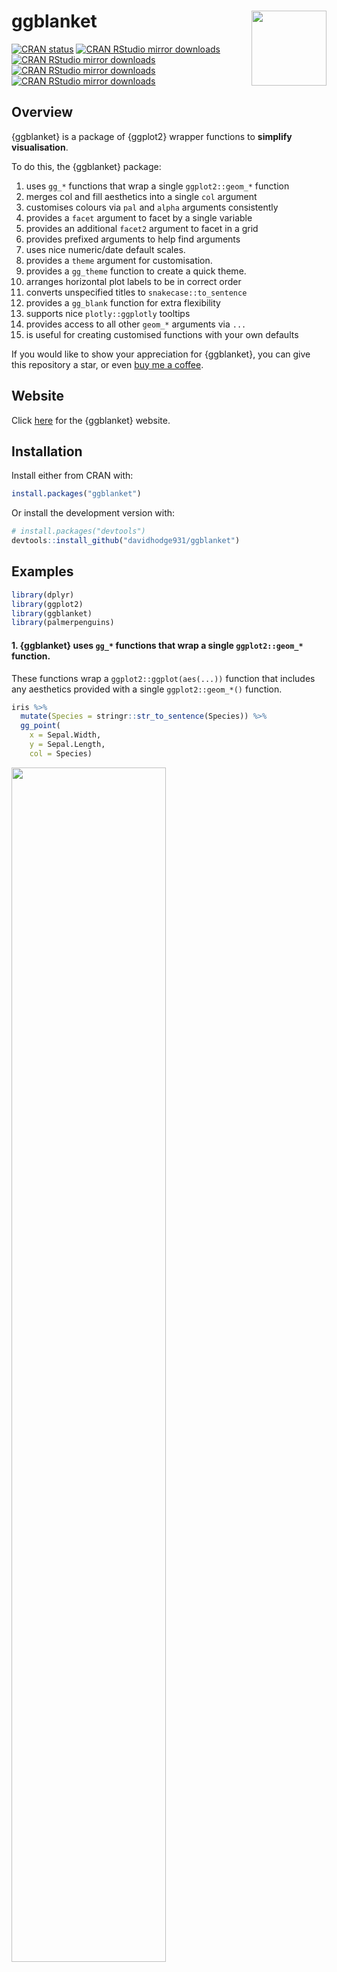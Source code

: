 
<!-- README.md is generated from README.Rmd. Please edit that file -->

# ggblanket <img src="man/figures/logo.png" align="right" width="120" />

<!-- badges: start -->

[![CRAN
status](https://www.r-pkg.org/badges/version/ggblanket)](https://CRAN.R-project.org/package=ggblanket)
[![CRAN RStudio mirror
downloads](https://cranlogs.r-pkg.org/badges/grand-total/ggblanket?color=lightgrey)](https://r-pkg.org/pkg/ggblanket)
[![CRAN RStudio mirror
downloads](https://cranlogs.r-pkg.org/badges/last-month/ggblanket?color=lightgrey)](https://r-pkg.org/pkg/ggblanket)
[![CRAN RStudio mirror
downloads](https://cranlogs.r-pkg.org/badges/last-week/ggblanket?color=lightgrey)](https://r-pkg.org/pkg/ggblanket)
[![CRAN RStudio mirror
downloads](https://cranlogs.r-pkg.org/badges/last-day/ggblanket?color=lightgrey)](https://r-pkg.org/pkg/ggblanket)
<!-- badges: end -->

## Overview

{ggblanket} is a package of {ggplot2} wrapper functions to **simplify
visualisation**.

To do this, the {ggblanket} package:

1.  uses `gg_*` functions that wrap a single `ggplot2::geom_*` function
2.  merges col and fill aesthetics into a single `col` argument
3.  customises colours via `pal` and `alpha` arguments consistently
4.  provides a `facet` argument to facet by a single variable
5.  provides an additional `facet2` argument to facet in a grid
6.  provides prefixed arguments to help find arguments
7.  uses nice numeric/date default scales.
8.  provides a `theme` argument for customisation.
9.  provides a `gg_theme` function to create a quick theme.
10. arranges horizontal plot labels to be in correct order
11. converts unspecified titles to `snakecase::to_sentence`
12. provides a `gg_blank` function for extra flexibility
13. supports nice `plotly::ggplotly` tooltips
14. provides access to all other `geom_*` arguments via `...`
15. is useful for creating customised functions with your own defaults

If you would like to show your appreciation for {ggblanket}, you can
give this repository a star, or even
<a href="https://www.buymeacoffee.com/davidhodge931" target="_blank">buy
me a coffee</a>.

## Website

Click [here](https://davidhodge931.github.io/ggblanket/) for the
{ggblanket} website.

## Installation

Install either from CRAN with:

``` r
install.packages("ggblanket")
```

Or install the development version with:

``` r
# install.packages("devtools")
devtools::install_github("davidhodge931/ggblanket")
```

## Examples

``` r
library(dplyr)
library(ggplot2)
library(ggblanket)
library(palmerpenguins)
```

#### 1. {ggblanket} uses `gg_*` functions that wrap a single `ggplot2::geom_*` function.

These functions wrap a `ggplot2::ggplot(aes(...))` function that
includes any aesthetics provided with a single `ggplot2::geom_*()`
function.

``` r
iris %>%
  mutate(Species = stringr::str_to_sentence(Species)) %>% 
  gg_point(
    x = Sepal.Width, 
    y = Sepal.Length, 
    col = Species)
```

<img src="man/figures/README-unnamed-chunk-3-1.png" width="70%" />

#### 2. {ggblanket} merges col and fill aesthetics into a single `col` argument.

There is no `fill` concept in {ggblanket}. Instead, `col` relates to
both the `col` and `fill` concepts of {ggplot2}. A message is provided
to users in the console to remind them of this.

``` r
penguins %>% 
  gg_histogram(
    x = body_mass_g, 
    col = species) 
```

<img src="man/figures/README-unnamed-chunk-4-1.png" width="70%" />

#### 3. {ggblanket} customises colours via `pal` and `alpha` arguments consistently.

These arguments work in the same way regardless of whether a `col`
variable is specified or not. This is therefore one less thing for users
to remember.

``` r
penguins %>% 
  mutate(sex = stringr::str_to_sentence(sex)) %>% 
  group_by(species, sex) %>% 
  summarise(body_mass_g = mean(body_mass_g, na.rm = TRUE)) %>% 
  gg_col(
    x = species, 
    y = body_mass_g, 
    col = sex, 
    position = position_dodge2(preserve = "single"),
    pal = c("#1B9E77", "#9E361B"))
```

<img src="man/figures/README-unnamed-chunk-5-1.png" width="70%" />

#### 4. {ggblanket} provides a `facet` argument to facet by a single variable.

Facetting is treated as if it is an aesthetic, where the users just
provide an unquoted variable to facet by. A message is provided to users
in the console to remind them of this.

``` r
penguins %>% 
  tidyr::drop_na(sex) %>%
  mutate(sex = stringr::str_to_sentence(sex)) %>% 
  gg_violin(
    x = sex, 
    y = body_mass_g, 
    facet = species, 
    y_include = 0, 
    y_breaks = scales::breaks_width(1000),
    pal = "#1B9E77")
```

<img src="man/figures/README-unnamed-chunk-6-1.png" width="70%" />

#### 5. {ggblanket} provides an additional `facet2` argument to facet in a grid.

If only `facet` is provided, the `gg_*` function under the hood uses
`ggplot2::facet_wrap` to wrap by that variable.

However, if `facet2` is also provided, then the gg\_\* function uses
`ggplot2::facet_grid` to facet in grid of `facet` by `facet2`.

``` r
penguins %>% 
  tidyr::drop_na(sex) %>% 
  mutate(sex = stringr::str_to_sentence(sex)) %>% 
  gg_point(
    x = bill_length_mm, 
    y = body_mass_g,
    col = sex,
    facet = species,
    facet2 = sex, 
    y_breaks = scales::breaks_width(1500), 
    size = 1)
```

<img src="man/figures/README-unnamed-chunk-7-1.png" width="70%" />

#### 6. {ggblanket} provides prefixed arguments for customisation.

This is designed to work with the Rstudio autocomplete to help you find
the adjustment you need. Press the tab key after typing `x_`,`y_`,
`col_` or `facet_` to access this. Then use arrow keys, and press tab
again to select.

In general, arguments follow the prefix with the argument name that they
relate to in the `ggplot2` function (e.g. `scale_*_continuous`,
`facet_wrap` or `facet_grid`).

Available arguments are:

-   `*_breaks`: Adjust the breaks of an axis
-   `*_expand`: Adjust the padding beyond the limits
-   `*_include`: Include a value within a scale
-   `*_labels`: Adjust the labels on the breaks
-   `*_limits`: Adjust the limits
-   `*_trans`: Transform an axis
-   `*_sec_axis`: Add a secondary axis
-   `*_title`: Add a title
-   `col_continuous` How to colour a continuous variable
-   `col_legend_place`: Place to put the legend (e.g. “r”)
-   `col_legend_ncol`: Number of columns to arrange legend elements into
-   `col_legend_nrow`: Number of rows to arrange legend elements into
-   `facet_scales`: How facet scales are to be treated
-   `facet_space`: Whether facet space is to be treated in the grid
-   `facet_ncol`: How many columns to wrap facets into  
-   `facet_nrow`: How many rows to wrap facets into

Note that {ggblanket} keeps out-of-bound values (i.e. uses
scales::oob_keep under the hood). However, you can zoom in using
`coord = coord_cartesian(xlim = ..., ylim = ...)`.

``` r
penguins %>%
  gg_jitter(
    x = species,
    y = body_mass_g,
    col = flipper_length_mm,
    position = ggplot2::position_jitter(width = 0.2, height = 0, seed = 123), 
    col_continuous = "steps",
    y_include = 0,
    y_breaks = scales::breaks_width(1500), 
    y_labels = scales::label_number()
  )
```

<img src="man/figures/README-unnamed-chunk-8-1.png" width="70%" />

#### 7. {ggblanket} uses nice numeric/date default scales.

Where x variable is categorical and y numeric, the numeric y scale
defaults to the limits being the min and max of the *breaks*, with
expand of c(0, 0). Equivalent happens for the horizontal vice versa
situation.

Where both x and y are numeric/date, the y scale defaults to the limits
being the min and max of the *breaks* with expand of c(0, 0) - and x
scales default to the min and max of the *variable* with expand of
`c(0.025, 0.025)`.

These defaults look good with the default theme.

``` r
storms %>%
  group_by(year) %>%
  filter(between(year, 1980, 2020)) %>%
  summarise(wind = mean(wind, na.rm = TRUE)) %>%
  gg_line(
    x = year,
    y = wind,
    x_labels = ~.x,
    y_include = 0,
    title = "Storm wind speed",
    subtitle = "USA average storm wind speed, 1980\u20132020",
    y_title = "Wind speed (knots)",
    caption = "Source: NOAA"
  ) +
  geom_point()
```

<img src="man/figures/README-unnamed-chunk-9-1.png" width="70%" />

#### 8. {ggblanket} provides a `theme` argument for customisation.

This allows you to utilise the simplicity of {ggblanket}, while making
content that has your required look and feel.

Your theme will control all theme aspects, other than the legend
position and direction. You must instead control these within the `gg_*`
function with the `col_legend_place` argument
(e.g. \``col_legend_place = "r"`).

``` r
penguins %>%
  mutate(sex = stringr::str_to_sentence(sex)) %>% 
  gg_point(x = bill_depth_mm,
           y = bill_length_mm,
           col = sex,
           facet = species, 
           pal = c("#1B9E77", "#9E361B"), 
           theme = theme_grey())
```

<img src="man/figures/README-unnamed-chunk-10-1.png" width="70%" />

#### 9. {ggblanket} provides a `gg_theme` function to create a quick theme.

The `gg_theme` function allows you to create a theme that looks similar
to the {ggblanket} look and feel.

This includes the following arguments for adjusting gridlines,
background colours, text and axis lines and ticks.

``` r
storms %>%
  group_by(year) %>%
  filter(between(year, 1980, 2020)) %>%
  summarise(wind = mean(wind, na.rm = TRUE)) %>%
  gg_col(
    x = year,
    y = wind,
    x_labels = ~.x,
    x_expand = c(0, 0),
    theme = gg_theme(
      bg_plot_pal = "white",
      bg_panel_pal = "white",
      grid_h = TRUE))
```

<img src="man/figures/README-unnamed-chunk-11-1.png" width="70%" />

#### 10. {ggblanket} arranges horizontal plot labels to be in correct order.

When plots are horizontal, {ggblanket} ensures y labels and colours are
in the right order.

``` r
penguins %>%
  tidyr::drop_na(sex) %>% 
  group_by(species, sex, island) %>%
  summarise(body_mass_kg = mean(body_mass_g) / 1000) %>%
  gg_col(
    x = body_mass_kg, 
    y = species, 
    col = sex, 
    facet = island,
    col_labels = snakecase::to_sentence_case, 
    position = "dodge")
```

<img src="man/figures/README-unnamed-chunk-12-1.png" width="70%" />

#### 11. {ggblanket} defaults to converting unspecified titles to snakecase::to_sentence.

This will make quicker to get to a plot that has titles that are good
for external people to see, and will often work nicely for your
`snakecase` column names.

For titles that you need to change manually, you can change manually
using `x_title`, `y_title`, or `col_title`.

You can also use `titles = ~.x` to leave unspecified titles as per
variable names.

``` r
penguins %>%
  group_by(species, sex) %>%
  summarise(across(body_mass_g, ~ round(mean(.x, na.rm = TRUE)), 0)) %>% 
  gg_tile(
    x = sex, 
    y = species, 
    col = body_mass_g, 
    x_labels = snakecase::to_sentence_case,
    pal = pals::brewer.blues(9), 
    width = 0.9,
    height = 0.9,
    col_legend_place = "r",
    title = "Average penguin body mass",
    subtitle = "Palmer Archipelago, Antarctica",
    theme = gg_theme(grid_h = FALSE,
                     bg_plot_pal = "white",
                     axis_pal = "white", 
                     ticks_pal = "white")) +
  geom_text(aes(label = body_mass_g), col = "#232323", size = 3.5) 
```

<img src="man/figures/README-unnamed-chunk-13-1.png" width="70%" />

#### 12. {ggblanket} provides a `gg_blank` function for extra flexibility.

This function means is useful where you want to use non-supported
geom’s, aesthetics or if you want to add subsequent layers.

``` r
penguins %>%
  tidyr::drop_na(sex) %>%
  mutate(sex = stringr::str_to_sentence(sex)) %>%
  group_by(species, sex) %>%
  summarise(
    mean = round(mean(bill_length_mm, na.rm = TRUE), 0),
    n = n(),
    se = mean / sqrt(n),
    upper = mean + 1.96 * se,
    lower = mean - 1.96 * se
  ) %>%
  gg_blank(
    x = sex,
    y = mean,
    col = sex,
    facet = species,
    label = mean,
    ymin = lower,
    ymax = upper,
    y_include = 0,
    y_title = "Bill length mm"
  ) +
  geom_col(width = 0.75, alpha = 0.9) +
  geom_errorbar(width = 0.1, colour = pal_na()) 
```

<img src="man/figures/README-unnamed-chunk-14-1.png" width="70%" />

#### 13. {ggblanket} supports nice `plotly::ggplotly` tooltips.

The `add_tooltip` function allows users to create nice tooltips in
combination with the `text` argument, and the `tooltip = "text"`
argument in `ggplotly`.

``` r
theme_custom <- gg_theme(
  "helvetica",
  bg_plot_pal = "white",
  bg_panel_pal = "white",
  grid_h = TRUE
)

iris %>% 
  mutate(Species = stringr::str_to_sentence(Species)) %>% 
  add_tooltip_text(titles = snakecase::to_sentence_case) %>% 
  gg_point(
    x = Sepal.Width, 
    y = Sepal.Length, 
    col = Species, 
    text = text, 
    col_legend_place = "r",
    theme = theme_custom) %>% 
  plotly::ggplotly(tooltip = "text")
```

<img src="man/figures/ggplotly_screenshot.png" width="70%" />

#### 14. {ggblanket} provides access to all other `geom_*` arguments via `...`

This relates to all other arguments other than the mapping argument with
aesthetics.

``` r
penguins %>%
  tidyr::drop_na(sex) %>%
  gg_smooth(
    x = flipper_length_mm,
    y = body_mass_g,
    col = sex,
    level = 0.99, #argument from geom_smooth
    col_legend_place = "t",
    col_title = "", 
    col_labels = snakecase::to_sentence_case
  ) 
```

<img src="man/figures/README-unnamed-chunk-17-1.png" width="70%" />

#### 15. {ggblanket} is useful for creating customised functions with your own defaults.

This is because the `...` argument can allow you to access *all*
arguments within the {ggblanket} `gg_` function.

``` r
gg_point_custom <- function(data, x, y, col, 
                            size = 3, 
                            pal = pals::brewer.dark2(9), 
                            col_title = "", 
                            col_legend_place = "t",
                            ...) {
  data %>% 
    gg_point(x = {{ x }}, y = {{ y }}, col = {{col}}, 
             size = size, 
             pal = pal, 
             col_title = col_title, 
             col_legend_place = col_legend_place, 
             ...)
}

iris %>%
  mutate(Species = stringr::str_to_sentence(Species)) %>% 
  gg_point_custom(
    x = Sepal.Width,
    y = Sepal.Length,
    col = Species, 
    title = "Edgar Anderson's iris data",
    subtitle = "Iris sepal length by width and species",
    caption = "Edgar Anderson, 1935"
  )
```

<img src="man/figures/README-unnamed-chunk-18-1.png" width="70%" />

